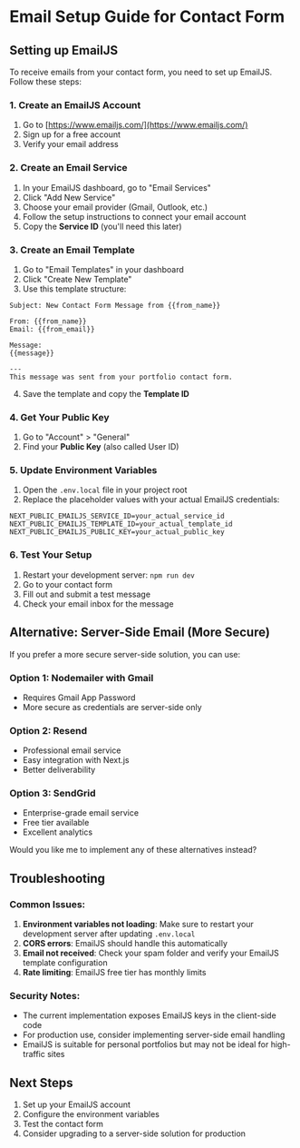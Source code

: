 # Email Setup Guide for Contact Form

## Setting up EmailJS

To receive emails from your contact form, you need to set up EmailJS. Follow these steps:

### 1. Create an EmailJS Account
1. Go to [https://www.emailjs.com/](https://www.emailjs.com/)
2. Sign up for a free account
3. Verify your email address

### 2. Create an Email Service
1. In your EmailJS dashboard, go to "Email Services"
2. Click "Add New Service"
3. Choose your email provider (Gmail, Outlook, etc.)
4. Follow the setup instructions to connect your email account
5. Copy the **Service ID** (you'll need this later)

### 3. Create an Email Template
1. Go to "Email Templates" in your dashboard
2. Click "Create New Template"
3. Use this template structure:

```
Subject: New Contact Form Message from {{from_name}}

From: {{from_name}}
Email: {{from_email}}

Message:
{{message}}

---
This message was sent from your portfolio contact form.
```

4. Save the template and copy the **Template ID**

### 4. Get Your Public Key
1. Go to "Account" > "General"
2. Find your **Public Key** (also called User ID)

### 5. Update Environment Variables
1. Open the `.env.local` file in your project root
2. Replace the placeholder values with your actual EmailJS credentials:

```env
NEXT_PUBLIC_EMAILJS_SERVICE_ID=your_actual_service_id
NEXT_PUBLIC_EMAILJS_TEMPLATE_ID=your_actual_template_id
NEXT_PUBLIC_EMAILJS_PUBLIC_KEY=your_actual_public_key
```

### 6. Test Your Setup
1. Restart your development server: `npm run dev`
2. Go to your contact form
3. Fill out and submit a test message
4. Check your email inbox for the message

## Alternative: Server-Side Email (More Secure)

If you prefer a more secure server-side solution, you can use:

### Option 1: Nodemailer with Gmail
- Requires Gmail App Password
- More secure as credentials are server-side only

### Option 2: Resend
- Professional email service
- Easy integration with Next.js
- Better deliverability

### Option 3: SendGrid
- Enterprise-grade email service
- Free tier available
- Excellent analytics

Would you like me to implement any of these alternatives instead?

## Troubleshooting

### Common Issues:
1. **Environment variables not loading**: Make sure to restart your development server after updating `.env.local`
2. **CORS errors**: EmailJS should handle this automatically
3. **Email not received**: Check your spam folder and verify your EmailJS template configuration
4. **Rate limiting**: EmailJS free tier has monthly limits

### Security Notes:
- The current implementation exposes EmailJS keys in the client-side code
- For production use, consider implementing server-side email handling
- EmailJS is suitable for personal portfolios but may not be ideal for high-traffic sites

## Next Steps
1. Set up your EmailJS account
2. Configure the environment variables
3. Test the contact form
4. Consider upgrading to a server-side solution for production
